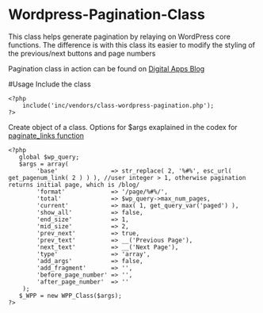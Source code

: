 # Wordpress-Pagination-Class
This class helps generate pagination by relaying on WordPress core functions. The difference is with this class its easier to modify the styling of the previous/next buttons and page numbers

Pagination class in action can be found on [Digital Apps Blog](https://digitalapps.co/blog/)

#Usage
Include the class
```
<?php 
	include('inc/vendors/class-wordpress-pagination.php');
?>
```

Create object of a class.
Options for $args exaplained in the codex for [paginate_links function](https://codex.wordpress.org/Function_Reference/paginate_links)

```
<?php 
   global $wp_query;
   $args = array(
        'base'               => str_replace( 2, '%#%', esc_url( get_pagenum_link( 2 ) ) ), //user integer > 1, otherwise pagination returns initial page, which is /blog/
        'format'             => '/page/%#%/',
        'total'              => $wp_query->max_num_pages,
        'current'            => max( 1, get_query_var('paged') ),
        'show_all'           => false,
        'end_size'           => 1,
        'mid_size'           => 2,
        'prev_next'          => true,
        'prev_text'          => __('Previous Page'),
        'next_text'          => __('Next Page'),
        'type'               => 'array',
        'add_args'           => false,
        'add_fragment'       => '',
        'before_page_number' => '',
        'after_page_number'  => ''
    );
   $_WPP = new WPP_Class($args);
?>
```